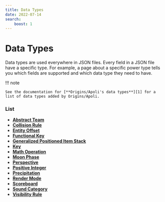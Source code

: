 ```yaml
---
title: Data Types
date: 2022-07-14
search:
    boost: 1
---
```


#   Data Types

Data types are used everywhere in JSON files. Every field in a JSON file have a specific type. For example, a page about a specific power type tells you which fields are supported and which data type they need to have.

!!! note

    See the documentation for [**Origins/Apoli's data types**][1] for a list of data types added by Origins/Apoli.


### List

* [**Abstract Team**](data_types/abstract_team.md)
* [**Collision Rule**](data_types/collision_rule.md)
* [**Entity Offset**](data_types/entity_offset.md)
* [**Functional Key**](data_types/functional_key.md)
* [**Generalized Positioned Item Stack**](data_types/generalized_positioned_item_stack.md)
* [**Key**](data_types/key.md)
* [**Math Operation**](data_types/math_operation.md)
* [**Moon Phase**](data_types/moon_phase.md)
* [**Perspective**](data_types/perspective.md)
* [**Positive Integer**](data_types/positive_integer.md)
* [**Precipitation**](data_types/precipitation.md)
* [**Render Mode**](data_types/render_mode.md)
* [**Scoreboard**](data_types/scoreboard.md)
* [**Sound Category**](data_types/sound_category.md)
* [**Visibility Rule**](data_types/visibility_rule.md)



[1]: https://origins.readthedocs.io/en/latest/types/data_types
